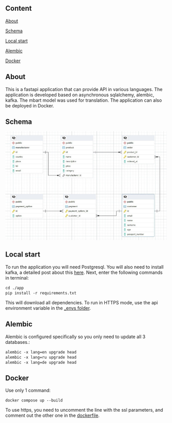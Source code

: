 ## Content

[About](#about)

[Schema](#shema)

[Local start](#local-start)

[Alembic](#alembic)

[Docker](#docker)

## About

This is a fastapi application that can provide API in various languages.
The application is developed based on asynchronous sqlalchemy, alembic, kafka.
The mbart model was used for translation.
The application can also be deployed in Docker.

## Schema

![Описание изображения](docs/schema.jfif)

## Local start

To run the application you will need Postgresql.
You will also need to install kafka, a detailed post about this <a href="https://timeweb.cloud/tutorials/microservices/ustanovka-i-nastroika-kafka">here</a>.
Next, enter the following commands in terminal:
```
cd ./app
pip install -r requirements.txt
```
This will download all dependencies.
To run in HTTPS mode, use the api environment variable in the <a href="_envs/.env-api">_envs folder</a>.

## Alembic

Alembic is configured specifically so you only need to update all 3 databases.:
```
alembic -x lang=en upgrade head
alembic -x lang=ru upgrade head
alembic -x lang=de upgrade head
```

## Docker

Use only 1 command:
```
docker compose up --build
```

To use https, you need to uncomment the line with the ssl parameters, and comment out the other one in the <a href="Dockerfile">dockerfile</a>.
